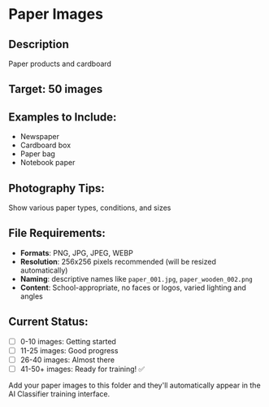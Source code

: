 # Paper Images

## Description
Paper products and cardboard

## Target: 50 images

## Examples to Include:
- Newspaper
- Cardboard box
- Paper bag
- Notebook paper

## Photography Tips:
Show various paper types, conditions, and sizes

## File Requirements:
- **Formats**: PNG, JPG, JPEG, WEBP
- **Resolution**: 256x256 pixels recommended (will be resized automatically)
- **Naming**: descriptive names like `paper_001.jpg`, `paper_wooden_002.png`
- **Content**: School-appropriate, no faces or logos, varied lighting and angles

## Current Status:
- [ ] 0-10 images: Getting started
- [ ] 11-25 images: Good progress  
- [ ] 26-40 images: Almost there
- [ ] 41-50+ images: Ready for training! ✅

Add your paper images to this folder and they'll automatically appear in the AI Classifier training interface.
